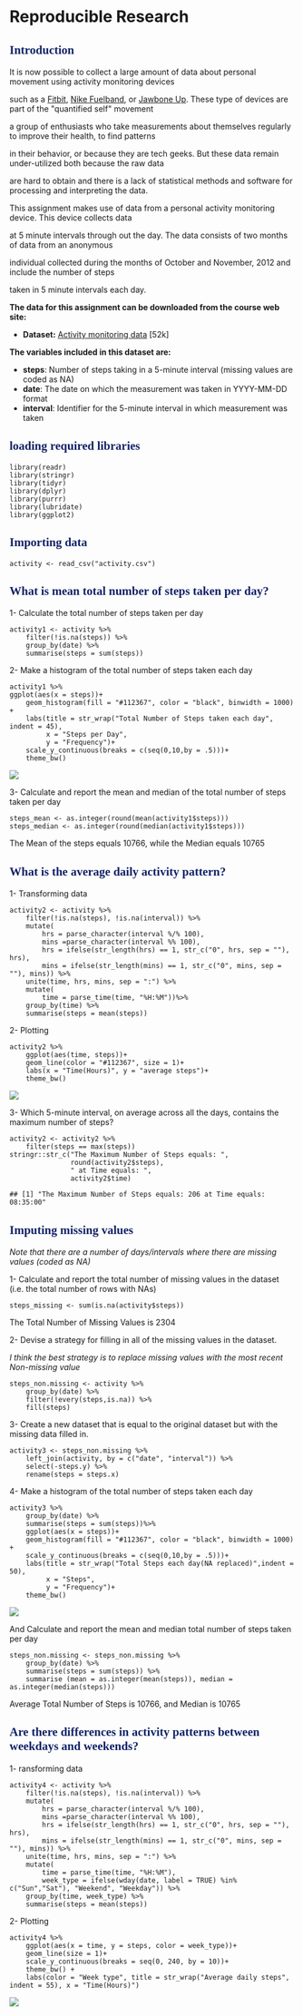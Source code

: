Reproducible Research
=====================

<font color = "#112467" face = Times New Roman>Introduction</font>
------------------------------------------------------------------

It is now possible to collect a large amount of data about personal
movement using activity monitoring devices

such as a [Fitbit](http://www.fitbit.com/), [Nike
Fuelband](http://www.nike.com/us/en_us/c/nikeplus-fuelband), or [Jawbone
Up](https://jawbone.com/up). These type of devices are part of the
"quantified self" movement

a group of enthusiasts who take measurements about themselves regularly
to improve their health, to find patterns

in their behavior, or because they are tech geeks. But these data remain
under-utilized both because the raw data

are hard to obtain and there is a lack of statistical methods and
software for processing and interpreting the data.

This assignment makes use of data from a personal activity monitoring
device. This device collects data

at 5 minute intervals through out the day. The data consists of two
months of data from an anonymous

individual collected during the months of October and November, 2012 and
include the number of steps

taken in 5 minute intervals each day.

**The data for this assignment can be downloaded from the course web
site:**

-   **Dataset:** [Activity monitoring
    data](https://d396qusza40orc.cloudfront.net/repdata%2Fdata%2Factivity.zip)
    \[52k\]

**The variables included in this dataset are:**

-   **steps**: Number of steps taking in a 5-minute interval (missing
    values are coded as NA)  
-   **date**: The date on which the measurement was taken in YYYY-MM-DD
    format  
-   **interval**: Identifier for the 5-minute interval in which
    measurement was taken

<font color = "#112467" face = Times New Roman>loading required libraries</font>
--------------------------------------------------------------------------------

    library(readr)
    library(stringr)
    library(tidyr)
    library(dplyr)
    library(purrr)
    library(lubridate)
    library(ggplot2)

<font color = "#112467" face = Times New Roman>Importing data</font>
--------------------------------------------------------------------

    activity <- read_csv("activity.csv")

<font color = "#112467" face = Times New Roman>What is mean total number of steps taken per day?</font>
-------------------------------------------------------------------------------------------------------

1- Calculate the total number of steps taken per day

    activity1 <- activity %>%
        filter(!is.na(steps)) %>%
        group_by(date) %>%
        summarise(steps = sum(steps))

2- Make a histogram of the total number of steps taken each day

    activity1 %>%
    ggplot(aes(x = steps))+ 
        geom_histogram(fill = "#112367", color = "black", binwidth = 1000) + 
        labs(title = str_wrap("Total Number of Steps taken each day", indent = 45),
             x = "Steps per Day", 
             y = "Frequency")+
        scale_y_continuous(breaks = c(seq(0,10,by = .5)))+
        theme_bw()

![](figs/steps%20by%20day-1.png)

3- Calculate and report the mean and median of the total number of steps
taken per day

    steps_mean <- as.integer(round(mean(activity1$steps)))
    steps_median <- as.integer(round(median(activity1$steps)))

The Mean of the steps equals 10766, while the Median equals 10765

<font color = "#112467" face = Times New Roman>What is the average daily activity pattern?</font>
-------------------------------------------------------------------------------------------------

1- Transforming data

    activity2 <- activity %>%
        filter(!is.na(steps), !is.na(interval)) %>%
        mutate(
            hrs = parse_character(interval %/% 100),
            mins =parse_character(interval %% 100),
            hrs = ifelse(str_length(hrs) == 1, str_c("0", hrs, sep = ""), hrs),
            mins = ifelse(str_length(mins) == 1, str_c("0", mins, sep = ""), mins)) %>%
        unite(time, hrs, mins, sep = ":") %>%
        mutate(
            time = parse_time(time, "%H:%M"))%>%
        group_by(time) %>%
        summarise(steps = mean(steps))

2- Plotting

    activity2 %>%
        ggplot(aes(time, steps))+
        geom_line(color = "#112367", size = 1)+
        labs(x = "Time(Hours)", y = "average steps")+
        theme_bw()

![](figs/Avg%20daily%20activity-1.png)

3- Which 5-minute interval, on average across all the days, contains the
maximum number of steps?

    activity2 <- activity2 %>% 
        filter(steps == max(steps)) 
    stringr::str_c("The Maximum Number of Steps equals: ", 
                   round(activity2$steps),
                   " at Time equals: ",
                   activity2$time)

    ## [1] "The Maximum Number of Steps equals: 206 at Time equals: 08:35:00"

<font color = "#112467" face = Times New Roman>Imputing missing values</font>
-----------------------------------------------------------------------------

*Note that there are a number of days/intervals where there are missing
values (coded as NA)*

1- Calculate and report the total number of missing values in the
dataset (i.e. the total number of rows with NAs)

    steps_missing <- sum(is.na(activity$steps))

The Total Number of Missing Values is 2304

2- Devise a strategy for filling in all of the missing values in the
dataset.

*I think the best strategy is to replace missing values with the most
recent Non-missing value*

    steps_non.missing <- activity %>%
        group_by(date) %>%
        filter(!every(steps,is.na)) %>%
        fill(steps)

3- Create a new dataset that is equal to the original dataset but with
the missing data filled in.

    activity3 <- steps_non.missing %>%
        left_join(activity, by = c("date", "interval")) %>%
        select(-steps.y) %>%
        rename(steps = steps.x)

4- Make a histogram of the total number of steps taken each day

    activity3 %>%
        group_by(date) %>%
        summarise(steps = sum(steps))%>%
        ggplot(aes(x = steps))+ 
        geom_histogram(fill = "#112367", color = "black", binwidth = 1000) + 
        scale_y_continuous(breaks = c(seq(0,10,by = .5)))+
        labs(title = str_wrap("Total Steps each day(NA replaced)",indent = 50),
             x = "Steps", 
             y = "Frequency")+
        theme_bw()

![](figs/steps%20Non-missing-1.png)

And Calculate and report the mean and median total number of steps taken
per day

    steps_non.missing <- steps_non.missing %>%
        group_by(date) %>%
        summarise(steps = sum(steps)) %>%
        summarise (mean = as.integer(mean(steps)), median = as.integer(median(steps)))

Average Total Number of Steps is 10766, and Median is 10765

<font color = "#112467" face = Times New Roman>Are there differences in activity patterns between weekdays and weekends?</font>
-------------------------------------------------------------------------------------------------------------------------------

1- ransforming data

    activity4 <- activity %>%
        filter(!is.na(steps), !is.na(interval)) %>%
        mutate(
            hrs = parse_character(interval %/% 100),
            mins =parse_character(interval %% 100),
            hrs = ifelse(str_length(hrs) == 1, str_c("0", hrs, sep = ""), hrs),
            mins = ifelse(str_length(mins) == 1, str_c("0", mins, sep = ""), mins)) %>%
        unite(time, hrs, mins, sep = ":") %>%
        mutate(
            time = parse_time(time, "%H:%M"),
            week_type = ifelse(wday(date, label = TRUE) %in% c("Sun","Sat"), "Weekend", "Weekday")) %>%
        group_by(time, week_type) %>%
        summarise(steps = mean(steps))

2- Plotting

    activity4 %>%
        ggplot(aes(x = time, y = steps, color = week_type))+
        geom_line(size = 1)+
        scale_y_continuous(breaks = seq(0, 240, by = 10))+
        theme_bw() +
        labs(color = "Week type", title = str_wrap("Average daily steps", indent = 55), x = "Time(Hours)")

![](figs/activity%20by%20weektype-1.png)
